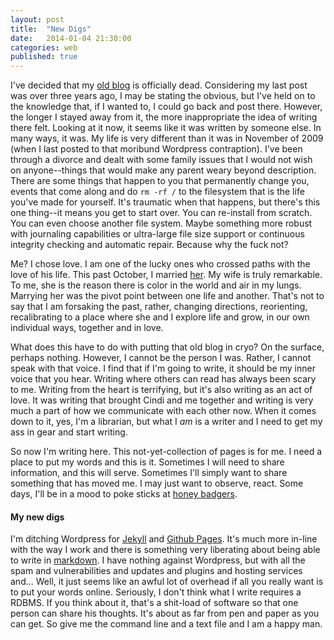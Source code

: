 ```yaml
---
layout: post
title:  "New Digs"
date:   2014-01-04 21:30:00
categories: web
published: true
---
```


I've decided that my [old blog][blyberg-net] is officially dead.  Considering my last post was over three years ago, I may be stating the obvious, but I've held on to the knowledge that, if I wanted to, I could go back and post there.  However, the longer I stayed away from it, the more inappropriate the idea of writing there felt.  Looking at it now, it seems like it was written by someone else.  In many ways, it was.  My life is very different than it was in November of 2009 (when I last posted to that moribund Wordpress contraption). I've been through a divorce and dealt with some family issues that I would not wish on anyone--things that would make any parent weary beyond description. There are some things that happen to you that permanently change you, events that come along and do `rm -rf /` to the filesystem that is the life you've made for yourself. It's traumatic when that happens, but there's this one thing--it means you get to start over.  You can re-install from scratch.  You can even choose another file system. Maybe something more robust with journaling capabilities or ultra-large file size support or continuous integrity checking and automatic repair. Because why the fuck not?

Me? I chose love. I am one of the lucky ones who crossed paths with the love of his life.  This past October, I married [her][cindi].  My wife is truly remarkable.  To me, she is the reason there is color in the world and air in my lungs.  Marrying her was the pivot point between one life and another.  That's not to say that I am forsaking the past, rather, changing directions, reorienting, recalibrating to a place where she and I explore life and grow, in our own individual ways, together and in love.

What does this have to do with putting that old blog in cryo?  On the surface, perhaps nothing. However, I cannot be the person I was.  Rather, I cannot speak with that voice.  I find that if I'm going to write, it should be my inner voice that you hear.  Writing where others can read has always been scary to me.  Writing from the heart is terrifying, but it's also writing as an act of love.  It was writing that brought Cindi and me together and writing is very much a part of how we communicate with each other now.  When it comes down to it, yes, I'm a librarian, but what I *am* is a writer and I need to get my ass in gear and start writing.

So now I'm writing here. This not-yet-collection of pages is for me.  I need a place to put my words and this is it.  Sometimes I will need to share information, and this will serve.  Sometimes I'll simply want to share something that has moved me. I may just want to observe, react.  Some days, I'll be in a mood to poke sticks at [honey badgers][badger].

#### My new digs

I'm ditching Wordpress for [Jekyll][jekyll] and [Github Pages][github-pages].  It's much more in-line with the way I work and there is something very liberating about being able to write in [markdown][redcarpet].  I have nothing against Wordpress, but with all the spam and vulnerabilities and updates and plugins and hosting services and... Well, it just seems like an awful lot of overhead if all you really want is to put your words online. Seriously, I don't think what I write requires a RDBMS.  If you think about it, that's a shit-load of software so that one person can share his thoughts.  It's about as far from pen and paper as you can get.  So give me the command line and a text file and I am a happy man.  


[blyberg-net]: http://www.blyberg.net
[github-pages]: http://pages.github.com/
[redcarpet]: https://github.com/vmg/redcarpet
[jekyll]: http://jekyllrb.com/
[cindi]: http://citegeist.com/
[badger]: http://www.youtube.com/watch?v=4r7wHMg5Yjg